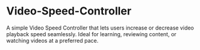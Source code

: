 # Video-Speed-Controller
A simple Video Speed Controller that lets users increase or decrease video playback speed seamlessly. Ideal for learning, reviewing content, or watching videos at a preferred pace.
